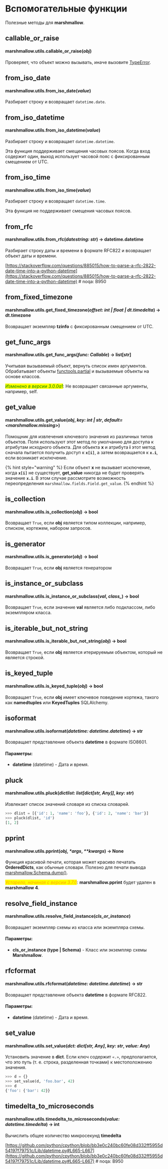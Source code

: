 # Вспомогательные функции

Полезные методы для **marshmallow**.

## callable\_or\_raise

#### marshmallow.utils.callable\_or\_raise(_obj_)

Проверяет, что объект можно вызывать, иначе вызовите [TypeError](https://python.readthedocs.io/en/latest/library/exceptions.html#TypeError).

## from\_iso\_date

#### marshmallow.utils.from\_iso\_date(_value_)

Разбирает строку и возвращает `datetime.date`.

## from\_iso\_datetime

#### marshmallow.utils.from\_iso\_datetime(_value_)

Разбирает строку и возвращает `datetime.datetime`.

Эта функция поддерживает смещения часовых поясов. Когда вход содержит один, выход использует часовой пояс с фиксированным смещением от UTC.

## from\_iso\_time

#### marshmallow.utils.from\_iso\_time(_value_)

Разбирает строку и возвращает `datetime.time`.

Эта функция не поддерживает смещения часовых поясов.

## from\_rfc

#### marshmallow.utils.from\_rfc(_datestring: str_) → datetime.datetime

Разбирает строку даты и времени в формате RFC822 и возвращает объект даты и времени.

[https://stackoverflow.com/questions/885015/how-to-parse-a-rfc-2822-date-time-into-a-python-datetime](https://stackoverflow.com/questions/885015/how-to-parse-a-rfc-2822-date-time-into-a-python-datetime) # noqa: B950

## from\_fixed\_timezone

#### marshmallow.utils.get\_fixed\_timezone(_offset: int | float | dt.timedelta_) → dt.timezone

Возвращает экземпляр **tzinfo** с фиксированным смещением от UTC.

## get\_func\_args

#### marshmallow.utils.get\_func\_args(_func: Callable_) → list\[str]

Учитывая вызываемый объект, вернуть список имен аргументов. Обрабатывает объекты [functools.partial](https://python.readthedocs.io/en/latest/library/functools.html#functools.partial) и вызываемые объекты на основе классов.

_<mark style="color:green;">Изменено в версии 3.0.0a1</mark>_: Не возвращает связанные аргументы, например, self.

## get\_value

#### marshmallow.utils.get\_value(_obj_, _key: int | str_, _default=\<marshmallow.missing>_)

Помощник для извлечения ключевого значения из различных типов объектов. Поля используют этот метод по умолчанию для доступа к атрибутам исходного объекта. Для объекта **x** и атрибута **i** этот метод сначала пытается получить доступ к **`x[i]`**, а затем возвращается к **`x.i`**, если возникает исключение.

{% hint style="warning" %}
Если объект **x** не вызывает исключение, когда **`x[i]`** не существует, **get\_value** никогда не будет проверять значение **`x.i`**. В этом случае рассмотрите возможность переопределения `marshmallow.fields.Field.get_value`.
{% endhint %}

## is\_collection

#### marshmallow.utils.is\_collection(_obj_) → bool

Возвращает `True`, если **obj** является типом коллекции, например, списком, кортежем, набором запросов.

## is\_generator

#### marshmallow.utils.is\_generator(_obj_) → bool

Возвращает `True`, если **obj** является генератором

## is\_instance\_or\_subclass

#### marshmallow.utils.is\_instance\_or\_subclass(_val_, _class\__) → bool

Возвращает `True`, если значение **val** является либо подклассом, либо экземпляром класса.

## is\_iterable\_but\_not\_string

#### marshmallow.utils.is\_iterable\_but\_not\_string(_obj_) → bool

Возвращает `True`, если **obj** является итерируемым объектом, который не является строкой.

## is\_keyed\_tuple

#### marshmallow.utils.is\_keyed\_tuple(_obj_) → bool

Возвращает `True`, если **obj** имеет ключевое поведение кортежа, такого как **namedtuples** или **KeyedTuples** SQLAlchemy.

## isoformat

#### marshmallow.utils.isoformat(_datetime: datetime.datetime_) → str

Возвращает представление объекта **datetime** в формате ISO8601.

#### Параметры:

* **datetime** (datetime) - Дата и время.

## pluck

#### marshmallow.utils.pluck(_dictlist: list\[dict\[str, Any]]_, _key: str_)

Извлекает список значений словаря из списка словарей.

```python
>>> dlist = [{'id': 1, 'name': 'foo'}, {'id': 2, 'name': 'bar'}]
>>> pluck(dlist, 'id')
[1, 2]
```

## pprint

#### marshmallow.utils.pprint(_obj_, _\*args_, _\*\*kwargs_) → None

Функция красивой печати, которая может красиво печатать **OrderedDicts**, как обычные словари. Полезно для печати вывода [marshmallow.Schema.dump()](skhema-schema.md#dump).

_<mark style="color:orange;">Устарело, начиная с версии 3.7.0</mark>_: **marshmallow.pprint** будет удален в **marshmallow 4**.

## resolve\_field\_instance

#### marshmallow.utils.resolve\_field\_instance(_cls\_or\_instance_)

Возвращает экземпляр схемы из класса или экземпляра схемы.

#### Параметры:

* **cls\_or\_instance (type | Schema)** - Класс или экземпляр схемы **Marshmallow**.

## rfcformat

#### marshmallow.utils.rfcformat(_datetime: datetime.datetime_) → str

Возвращает представление объекта **datetime** в формате RFC822.

#### Параметры:

* **datetime** (datetime) - Дата и время.

## set\_value

#### marshmallow.utils.set\_value(_dct: dict\[str, Any]_, _key: str_, _value: Any_)

Установить значение в **dict**. Если ключ содержит `«.»`, предполагается, что это путь (т. е. строка, разделенная точками) к местоположению значения.

```python
>>> d = {}
>>> set_value(d, 'foo.bar', 42)
>>> d
{'foo': {'bar': 42}}
```

## timedelta\_to\_microseconds

#### marshmallow.utils.timedelta\_to\_microseconds(_value: datetime.timedelta_) → int

Вычислить общее количество микросекунд **timedelta**

[https://github.com/python/cpython/blob/bb3e0c240bc60fe08d332ff5955d54197f79751c/Lib/datetime.py#L665-L667](https://github.com/python/cpython/blob/bb3e0c240bc60fe08d332ff5955d54197f79751c/Lib/datetime.py#L665-L667) # noqa: B950
